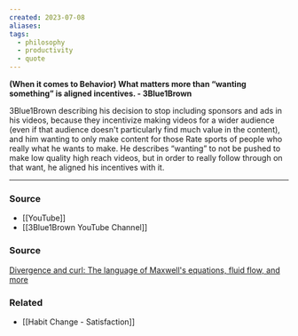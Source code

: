 ```yaml
---
created: 2023-07-08
aliases: 
tags:
  - philosophy
  - productivity
  - quote
---
```

**(When it comes to Behavior) What matters more than “wanting something” is aligned incentives. - 3Blue1Brown**

3Blue1Brown describing his decision to stop including sponsors and ads in his videos, because they incentivize making videos for a wider audience (even if that audience doesn't particularly find much value in the content), and him wanting to only make content for those Rate sports of people who really what he wants to make. He describes “wanting” to not be pushed to make low quality high reach videos, but in order to really follow through on that want, he aligned his incentives with it. 

---

### Source
- [[YouTube]]
- [[3Blue1Brown YouTube Channel]]

### Source

[Divergence and curl: The language of Maxwell's equations, fluid flow, and more](https://youtu.be/rB83DpBJQsE)

### Related
- [[Habit Change - Satisfaction]]